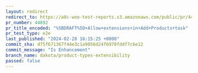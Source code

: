 ```yaml
---
layout: redirect
redirect_to: https://a8c-woo-test-reports.s3.amazonaws.com/public/pr/44892/e2e/index.html
pr_number: 44892
pr_title_encoded: "%5BDRAFT%5D+Allow+extensions+in+Add+Products+task"
pr_test_type: e2e
last_published: "2024-02-28 16:15:25 +0000"
commit_sha: d75f671367f44e3c1a9056d24f6970fddf7c6e12
commit_message: "Is Enhancement"
branch_name: dakota/product-types-extensibility
passed: false
---
```


